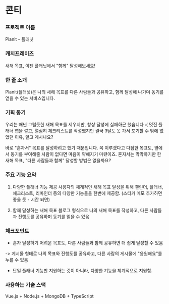 # 콘티

### 프로젝트 이름

Planit - 플래닛

### 캐치프레이즈

새해 목표, 이젠 플래닛에서 "함께" 달성해보세요!

### 한 줄 소개

Planit(플래닛)은 나의 새해 목표를 다른 사람들과 공유하고, 함께 달성해 나가며 동기를 얻을 수 있는 서비스입니다.

### 기획 동기

우리는 매년 그럴듯한 새해 목표를 세우지만, 항상 달성에 실패하곤 했습니다 :(
멋진 플래너 앱을 깔고, 열심히 체크리스트를 작성했지만 결국 3달도 못 가서 포기할 수 밖에 없었던 이유, 알고 계시나요?

바로 "혼자서" 목표를 달성하려고 했기 때문입니다.
꼭 이루겠다고 다짐한 목표도, 옆에서 동기를 부여해줄 사람이 없다면 마음이 약해지기 마련이죠.
혼자서는 막막하기만 한 새해 목표, "다른 사람들과 함께" 달성할 방법은 없을까요?

### 주요 기능 요약

1. 다양한 플래너 기능 제공
사용자의 체계적인 새해 목표 달성을 위해 캘린더, 플래너, 체크리스트, 리마인더 등의 다양한 기능들을 한번에 제공함.
(스티커 메모 추가하면 좋을 듯 - 시간 되면)

2. 함께 달성하는 새해 목표
블로그 형식으로 나의 새해 목표를 작성하고, 다른 사람들과 진행도를 공유하며 동기를 얻을 수 있음

### 체크포인트

- 혼자 달성하기 어려운 목표도, 다른 사람들과 함께 공유하면 더 쉽게 달성할 수 있음

-> 게시물 형태로 나의 목표와 진행도를 공유하고, 다른 사람의 게시물에 "응원해요"를 누를 수 있음

- 단일 플래너 기능만 지원하는 것이 아니라, 다양한 기능을 체계적으로 지원함.

### 사용하는 기술 스택
Vue.js + Node.js + MongoDB + TypeScript
